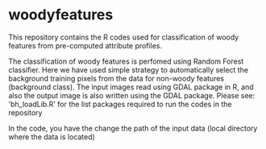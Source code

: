 # woodyfeatures
This repository contains the R codes used for classification of woody features from pre-computed attribute profiles.

The classification of woody features is perfomed using Random Forest classifier. Here we have used simple strategy to automatically select the background training pixels from the data for non-woody features (background class). The input images read using GDAL package in R, and also the output image is also written using the GDAL package. Please see: 'bh_loadLib.R' for the list packages required to run the codes in the repository

In the code, you have the change the path of the input data (local directory where the data is located)


